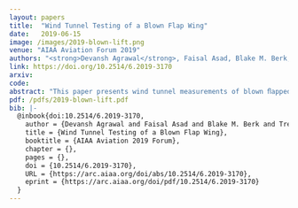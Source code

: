 ```yaml
---
layout: papers
title:  "Wind Tunnel Testing of a Blown Flap Wing"
date:   2019-06-15
image: /images/2019-blown-lift.png
venue: "AIAA Aviation Forum 2019"
authors: "<strong>Devansh Agrawal</strong>, Faisal Asad, Blake M. Berk, Trevor Long, Jackson Lubin, Christopher Courtin, Mark Drela, R John Hansman and Jacqueline L. Thomas"
link: https://doi.org/10.2514/6.2019-3170
arxiv:
code:
abstract: "This paper presents wind tunnel measurements of blown ﬂapped airfoil performance forapplication to distributed electric propulsion STOL aircraft. The 2D airfoil wind tunnelmodel features a simple slotted ﬂap, and closely-spaced spanwise-distributed propellers drivenby electric motors. Measurements of lift, pitching moment and net streamwise force (dragminus thrust) were made over a range of propeller RPM, angle of attack and ﬂap angle. Liftcoeﬃcients up to 9 were measured for practical blowing levels. High lift was also measuredwith net streamwise force close to zero, which suggests that the use of blown lift during landingis practical."
pdf: /pdfs/2019-blown-lift.pdf
bib: |-
  @inbook{doi:10.2514/6.2019-3170,
    author = {Devansh Agrawal and Faisal Asad and Blake M. Berk and Trevor Long and Jackson Lubin and Christopher Courtin and Mark Drela and R John Hansman and Jacqueline L. Thomas},
    title = {Wind Tunnel Testing of a Blown Flap Wing},
    booktitle = {AIAA Aviation 2019 Forum},
    chapter = {},
    pages = {},
    doi = {10.2514/6.2019-3170},
    URL = {https://arc.aiaa.org/doi/abs/10.2514/6.2019-3170},
    eprint = {https://arc.aiaa.org/doi/pdf/10.2514/6.2019-3170}
  }
---
```

